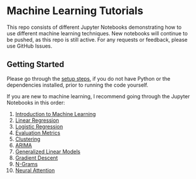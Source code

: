 # Machine Learning Tutorials
This repo consists of different Jupyter Notebooks demonstrating how to use different machine learning techniques. New notebooks will continue to be pushed, as this repo is still active. For any requests or feedback, please use GitHub Issues.

## Getting Started
Please go through the [setup steps](https://github.com/frankiecancino/ML_Tutorials/blob/master/setup.md), if you do not have Python or the dependencies installed, prior to running the code yourself.

If you are new to machine learning, I recommend going through the Jupyter Notebooks in this order:

1. [Introduction to Machine Learning](https://github.com/frankiecancino/ML_Tutorials/blob/master/Intro_to_ML.ipynb)
2. [Linear Regression](https://github.com/frankiecancino/ML_Tutorials/blob/master/linear_regression.ipynb)
3. [Logistic Regression](https://github.com/frankiecancino/ML_Tutorials/blob/master/logistic_regression.ipynb)
4. [Evaluation Metrics](https://github.com/frankiecancino/ML_Tutorials/blob/master/evaluation_metrics.ipynb)
5. [Clustering](https://github.com/frankiecancino/ML_Tutorials/blob/master/clustering.ipynb)
6. [ARIMA](https://github.com/frankiecancino/ML-Tutorials/blob/master/arima.ipynb)
7. [Generalized Linear Models](https://github.com/frankiecancino/ML-Tutorials/blob/master/generalized_linear_models.ipynb)
8. [Gradient Descent](https://github.com/frankiecancino/ML_Tutorials/blob/master/gradient_descent.ipynb)
9. [N-Grams](https://github.com/frankiecancino/ML_Tutorials/blob/master/n_grams.ipynb)
10. [Neural Attention](https://github.com/frankiecancino/ML-Tutorials/blob/master/attention.ipynb)
